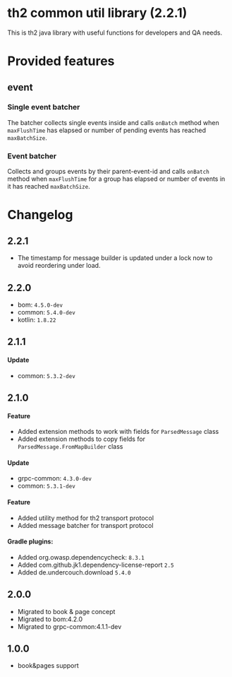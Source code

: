 # th2 common util library (2.2.1)

This is th2 java library with useful functions for developers and QA needs.

# Provided features

## event

### Single event batcher

The batcher collects single events inside and calls `onBatch` method when `maxFlushTime` has elapsed or number of
pending events has reached `maxBatchSize`.

### Event batcher

Collects and groups events by their parent-event-id and calls `onBatch` method when `maxFlushTime` for a group has
elapsed or number of events in it has reached `maxBatchSize`.

# Changelog

## 2.2.1

* The timestamp for message builder is updated under a lock now to avoid reordering under load.

## 2.2.0

* bom: `4.5.0-dev`
* common: `5.4.0-dev`
* kotlin: `1.8.22`

## 2.1.1

#### Update
* common: `5.3.2-dev`

## 2.1.0

#### Feature
* Added extension methods to work with fields for `ParsedMessage` class
* Added extension methods to copy fields for `ParsedMessage.FromMapBuilder` class

#### Update
* grpc-common: `4.3.0-dev`
* common: `5.3.1-dev`

#### Feature
* Added utility method for th2 transport protocol
* Added message batcher for transport protocol

#### Gradle plugins:
+ Added org.owasp.dependencycheck: `8.3.1`
+ Added com.github.jk1.dependency-license-report `2.5`
+ Added de.undercouch.download `5.4.0`

## 2.0.0

* Migrated to book & page concept
* Migrated to bom:4.2.0
* Migrated to grpc-common:4.1.1-dev

## 1.0.0

* book&pages support